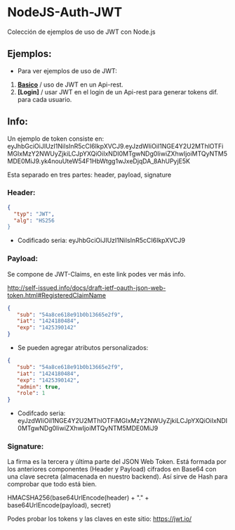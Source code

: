 # NodeJS-Auth-JWT

Colección de ejemplos de uso de JWT con Node.js

## Ejemplos:
* Para ver ejemplos de uso de JWT:

1) **[Basico]** / uso de JWT en un Api-rest.
2) **[Login]** / usar JWT en el login de un Api-rest para generar tokens dif. para cada usuario.

[Basico]:https://github.com/damiancipolat/NodeJS-Auth-JWT/tree/master/basico

## Info:
Un ejemplo de token consiste en:
eyJhbGciOiJIUzI1NiIsInR5cCI6IkpXVCJ9.eyJzdWIiOiI1NGE4Y2U2MThlOTFiMGIxMzY2NWUyZjkiLCJpYXQiOiIxNDI0MTgwNDg0IiwiZXhwIjoiMTQyNTM5MDE0MiJ9.yk4nouUteW54F1HbWtgg1wJxeDjqDA_8AhUPyjE5K

Esta separado en tres partes: header, payload, signature

### Header:
```json
{
  "typ": "JWT",
  "alg": "HS256
}
```
- Codificado seria: eyJhbGciOiJIUzI1NiIsInR5cCI6IkpXVCJ9

### Payload:
Se compone de JWT-Claims, en este link podes ver más info.

http://self-issued.info/docs/draft-ietf-oauth-json-web-token.html#RegisteredClaimName

```json
{
   "sub": "54a8ce618e91b0b13665e2f9",
   "iat": "1424180484",
   "exp": "1425390142"
}
```

- Se pueden agregar atributos personalizados:

```json
{
   "sub": "54a8ce618e91b0b13665e2f9",
   "iat": "1424180484",
   "exp": "1425390142",
   "admin": true,
   "role": 1
}
```

- Codifcado seria:
eyJzdWIiOiI1NGE4Y2U2MThlOTFiMGIxMzY2NWUyZjkiLCJpYXQiOiIxNDI0MTgwNDg0IiwiZXhwIjoiMTQyNTM5MDE0MiJ9

### Signature:
La firma es la tercera y última parte del JSON Web Token. Está formada por los anteriores componentes (Header y Payload) cifrados en Base64 con una clave secreta (almacenada en nuestro backend). Así sirve de Hash para comprobar que todo está bien.

HMACSHA256(base64UrlEncode(header) + "." + base64UrlEncode(payload), secret)

Podes probar los tokens y las claves en este sitio: https://jwt.io/
